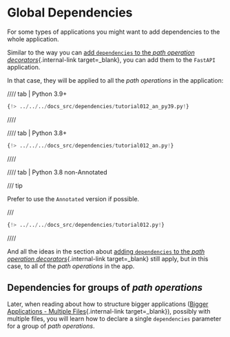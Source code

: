 # Global Dependencies

For some types of applications you might want to add dependencies to the whole application.

Similar to the way you can [add `dependencies` to the *path operation decorators*](dependencies-in-path-operation-decorators.md){.internal-link target=_blank}, you can add them to the `FastAPI` application.

In that case, they will be applied to all the *path operations* in the application:

//// tab | Python 3.9+

```Python hl_lines="16"
{!> ../../../docs_src/dependencies/tutorial012_an_py39.py!}
```

////

//// tab | Python 3.8+

```Python hl_lines="16"
{!> ../../../docs_src/dependencies/tutorial012_an.py!}
```

////

//// tab | Python 3.8 non-Annotated

/// tip

Prefer to use the `Annotated` version if possible.

///

```Python hl_lines="15"
{!> ../../../docs_src/dependencies/tutorial012.py!}
```

////

And all the ideas in the section about [adding `dependencies` to the *path operation decorators*](dependencies-in-path-operation-decorators.md){.internal-link target=_blank} still apply, but in this case, to all of the *path operations* in the app.

## Dependencies for groups of *path operations*

Later, when reading about how to structure bigger applications ([Bigger Applications - Multiple Files](../../tutorial/bigger-applications.md){.internal-link target=_blank}), possibly with multiple files, you will learn how to declare a single `dependencies` parameter for a group of *path operations*.
